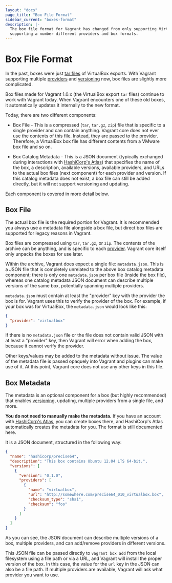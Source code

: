 ```yaml
---
layout: "docs"
page_title: "Box File Format"
sidebar_current: "boxes-format"
description: |-
  The box file format for Vagrant has changed from only supporting VirtualBox to
  supporting a number different providers and box formats.
---
```


# Box File Format

In the past, boxes were just [tar files](https://en.wikipedia.org/wiki/Tar_\(computing\))
of VirtualBox exports. With Vagrant supporting multiple
[providers](/docs/providers/) and [versioning](/docs/boxes/versioning.html)
now, box files are slightly more complicated.

Box files made for Vagrant 1.0.x (the VirtualBox export `tar` files) continue
to work with Vagrant today. When Vagrant encounters one of these old boxes,
it automatically updates it internally to the new format.

Today, there are two different components:

* Box File - This is a compressed (`tar`, `tar.gz`, `zip`) file that is specific
  to a single provider and can contain anything. Vagrant core does not ever
  use the contents of this file. Instead, they are passed to the provider.
  Therefore, a VirtualBox box file has different contents from a VMware
  box file and so on.

* Box Catalog Metadata - This is a JSON document (typically exchanged
  during interactions with [HashiCorp's Atlas](/docs/other/atlas.html))
  that specifies the name of the box, a description, available
  versions, available providers, and URLs to the actual box files
  (next component) for each provider and version. If this catalog
  metadata does not exist, a box file can still be added directly, but
  it will not support versioning and updating.

Each component is covered in more detail below.

## Box File

The actual box file is the required portion for Vagrant. It is recommended
you always use a metadata file alongside a box file, but direct box files
are supported for legacy reasons in Vagrant.

Box files are compressed using `tar`, `tar.gz`, or `zip`. The contents of the
archive can be anything, and is specific to each
[provider](/docs/providers/). Vagrant core itself only unpacks
the boxes for use later.

Within the archive, Vagrant does expect a single file:
`metadata.json`.  This is a JSON file that is completely unrelated to
the above box catalog metadata component; there is only one
`metadata.json` per box file (inside the box file), whereas one
catalog metadata JSON document can describe multiple versions of the
same box, potentially spanning multiple providers.

`metadata.json` must contain at least the "provider" key with the
provider the box is for. Vagrant uses this to verify the provider of
the box. For example, if your box was for VirtualBox, the
`metadata.json` would look like this:

```json
{
  "provider": "virtualbox"
}
```

If there is no `metadata.json` file or the file does not contain valid JSON
with at least a "provider" key, then Vagrant will error when adding the box,
because it cannot verify the provider.

Other keys/values may be added to the metadata without issue. The value
of the metadata file is passed opaquely into Vagrant and plugins can make
use of it. At this point, Vagrant core does not use any other keys in this
file.

## Box Metadata

The metadata is an optional component for a box (but highly recommended)
that enables [versioning](/docs/boxes/versioning.html), updating, multiple
providers from a single file, and more.

<div class="alert alert-block alert-info">
  <strong>You do not need to manually make the metadata.</strong> If you
  have an account with <a href="https://atlas.hashicorp.com">HashiCorp's Atlas</a>, you
  can create boxes there, and HashiCorp's Atlas automatically creates
  the metadata for you. The format is still documented here.
</div>

It is a JSON document, structured in the following way:

```json
{
  "name": "hashicorp/precise64",
  "description": "This box contains Ubuntu 12.04 LTS 64-bit.",
  "versions": [
    {
      "version": "0.1.0",
      "providers": [
        {
          "name": "virtualbox",
          "url": "http://somewhere.com/precise64_010_virtualbox.box",
          "checksum_type": "sha1",
          "checksum": "foo"
        }
      ]
    }
  ]
}
```

As you can see, the JSON document can describe multiple versions of a box,
multiple providers, and can add/remove providers in different versions.

This JSON file can be passed directly to `vagrant box add` from the
local filesystem using a file path or via a URL, and Vagrant will
install the proper version of the box. In this case, the value for the
`url` key in the JSON can also be a file path. If multiple providers
are available, Vagrant will ask what provider you want to use.
